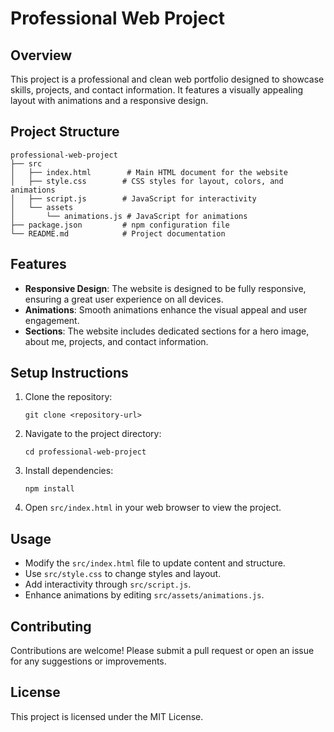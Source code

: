# Professional Web Project

## Overview
This project is a professional and clean web portfolio designed to showcase skills, projects, and contact information. It features a visually appealing layout with animations and a responsive design.

## Project Structure
```
professional-web-project
├── src
│   ├── index.html        # Main HTML document for the website
│   ├── style.css        # CSS styles for layout, colors, and animations
│   ├── script.js        # JavaScript for interactivity
│   └── assets
│       └── animations.js # JavaScript for animations
├── package.json         # npm configuration file
└── README.md            # Project documentation
```

## Features
- **Responsive Design**: The website is designed to be fully responsive, ensuring a great user experience on all devices.
- **Animations**: Smooth animations enhance the visual appeal and user engagement.
- **Sections**: The website includes dedicated sections for a hero image, about me, projects, and contact information.

## Setup Instructions
1. Clone the repository:
   ```
   git clone <repository-url>
   ```
2. Navigate to the project directory:
   ```
   cd professional-web-project
   ```
3. Install dependencies:
   ```
   npm install
   ```
4. Open `src/index.html` in your web browser to view the project.

## Usage
- Modify the `src/index.html` file to update content and structure.
- Use `src/style.css` to change styles and layout.
- Add interactivity through `src/script.js`.
- Enhance animations by editing `src/assets/animations.js`.

## Contributing
Contributions are welcome! Please submit a pull request or open an issue for any suggestions or improvements.

## License
This project is licensed under the MIT License.